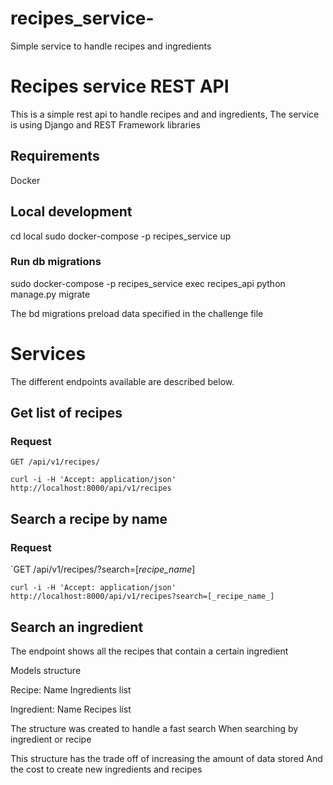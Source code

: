 # recipes_service-
Simple service to handle recipes and ingredients

# Recipes service REST API 

This is a simple rest api to handle recipes and and ingredients,
The service is using Django and REST Framework libraries 


## Requirements 
 Docker 


## Local development
 cd local
 sudo docker-compose -p recipes_service up
### Run db migrations 
 sudo docker-compose -p recipes_service exec recipes_api python manage.py migrate 
 
  The bd migrations preload data specified in the challenge file 

# Services 
The different endpoints available are described below.

## Get list of recipes

### Request

`GET /api/v1/recipes/`

    curl -i -H 'Accept: application/json' http://localhost:8000/api/v1/recipes 

## Search a recipe by name 

### Request 

`GET /api/v1/recipes/?search=[_recipe_name_]

    curl -i -H 'Accept: application/json' http://localhost:8000/api/v1/recipes?search=[_recipe_name_]

## Search an ingredient 
 The endpoint shows all the recipes that contain a certain ingredient



Models structure 

Recipe:
 Name 
 Ingredients list 

Ingredient: 
 Name 
 Recipes list 

The structure was created to handle a fast search 
When searching by ingredient or recipe

This structure has the trade off of increasing the amount of data stored 
And the cost to create new ingredients and recipes 




